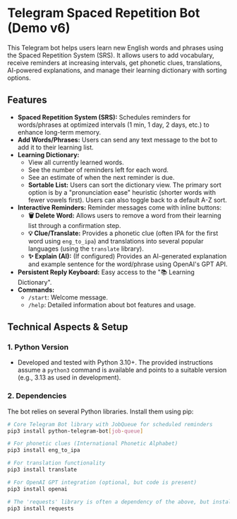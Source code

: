 # Telegram Spaced Repetition Bot (Demo v6)

This Telegram bot helps users learn new English words and phrases using the Spaced Repetition System (SRS). It allows users to add vocabulary, receive reminders at increasing intervals, get phonetic clues, translations, AI-powered explanations, and manage their learning dictionary with sorting options.

## Features

*   **Spaced Repetition System (SRS):** Schedules reminders for words/phrases at optimized intervals (1 min, 1 day, 2 days, etc.) to enhance long-term memory.
*   **Add Words/Phrases:** Users can send any text message to the bot to add it to their learning list.
*   **Learning Dictionary:**
    *   View all currently learned words.
    *   See the number of reminders left for each word.
    *   See an estimate of when the next reminder is due.
    *   **Sortable List:** Users can sort the dictionary view. The primary sort option is by a "pronunciation ease" heuristic (shorter words with fewer vowels first). Users can also toggle back to a default A-Z sort.
*   **Interactive Reminders:** Reminder messages come with inline buttons:
    *   **🗑️ Delete Word:** Allows users to remove a word from their learning list through a confirmation step.
    *   **💡 Clue/Translate:** Provides a phonetic clue (often IPA for the first word using `eng_to_ipa`) and translations into several popular languages (using the `translate` library).
    *   **✨ Explain (AI):** (If configured) Provides an AI-generated explanation and example sentence for the word/phrase using OpenAI's GPT API.
*   **Persistent Reply Keyboard:** Easy access to the "📚 Learning Dictionary".
*   **Commands:**
    *   `/start`: Welcome message.
    *   `/help`: Detailed information about bot features and usage.

## Technical Aspects & Setup

### 1. Python Version

*   Developed and tested with Python 3.10+. The provided instructions assume a `python3` command is available and points to a suitable version (e.g., 3.13 as used in development).

### 2. Dependencies

The bot relies on several Python libraries. Install them using pip:

```bash
# Core Telegram Bot library with JobQueue for scheduled reminders
pip3 install python-telegram-bot[job-queue]

# For phonetic clues (International Phonetic Alphabet)
pip3 install eng_to_ipa

# For translation functionality
pip3 install translate

# For OpenAI GPT integration (optional, but code is present)
pip3 install openai

# The 'requests' library is often a dependency of the above, but install if needed
pip3 install requests 

